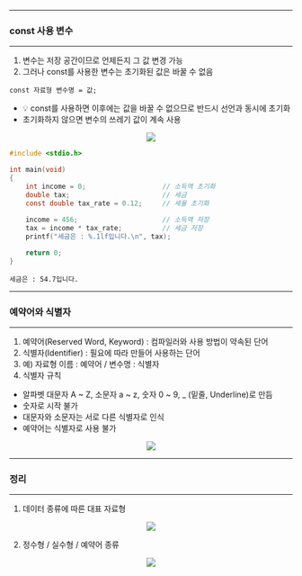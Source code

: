 -----
### const 사용 변수
-----
1. 변수는 저장 공간이므로 언제든지 그 값 변경 가능
2. 그러나 const를 사용한 변수는 초기화된 값은 바꿀 수 없음
```
const 자료형 변수명 = 값;
```
  - 💡 const를 사용하면 이후에는 값을 바꿀 수 없으므로 반드시 선언과 동시에 초기화
  - 초기화하지 않으면 변수의 쓰레기 값이 계속 사용
<div align="center">
<img src="https://github.com/user-attachments/assets/b506c87a-92cc-41cb-a3ff-f5676c3cebe9">
</div>

```c
#include <stdio.h>

int main(void)
{
	int income = 0;                   // 소득액 초기화
	double tax;                       // 세금
	const double tax_rate = 0.12;     // 세율 초기화
	
	income = 456;                     // 소득액 저장
	tax = income * tax_rate;          // 세금 저장
	printf("세금은 : %.1lf입니다.\n", tax);

	return 0;
}
```
```
세금은 : 54.7입니다.
```

-----
### 예약어와 식별자
-----
1. 예약어(Reserved Word, Keyword) : 컴파일러와 사용 방법이 약속된 단어
2. 식별자(Identifier) : 필요에 따라 만들어 사용하는 단어
3. 예) 자료형 이름 : 예약어 / 변수명 : 식별자
4. 식별자 규칙
 - 알파벳 대문자 A ~ Z, 소문자 a ~ z, 숫자 0 ~ 9, _ (밑줄, Underline)로 만듬
 - 숫자로 시작 불가
 - 대문자와 소문자는 서로 다른 식별자로 인식
 - 예약어는 식별자로 사용 불가
<div align="center">
<img src="https://github.com/user-attachments/assets/de2058b1-c196-4580-b669-c82d2b55ec52">
</div>


-----
### 정리
-----
1. 데이터 종류에 따른 대표 자료형
<div align="center">
<img src="https://github.com/user-attachments/assets/03e442ea-c6f7-40c8-b15f-4eceb880ebdb">
</div>

2. 정수형 / 실수형 / 예약어 종류
<div align="center">
<img src="https://github.com/user-attachments/assets/565468a9-a08a-43ec-8979-df95e2f3c23c">
</div>
